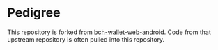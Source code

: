 # Pedigree

This repository is forked from [bch-wallet-web-android](https://github.com/Permissionless-Software-Foundation/bch-wallet-web3-android). Code from that upstream repository is often pulled into this repository.
